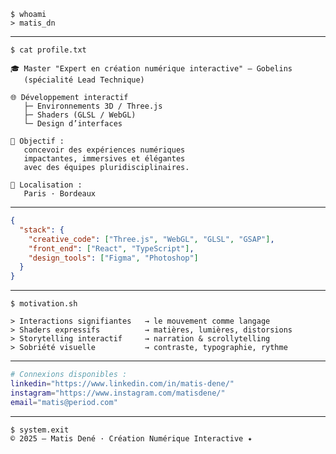 <!-- ============================== -->
<!--        M A T I S   D E NÉ      -->
<!-- ============================== -->

<div align="start">

```
$ whoami
> matis_dn
```

</div>

---

<div align="start">

```
$ cat profile.txt

🎓 Master "Expert en création numérique interactive" — Gobelins
   (spécialité Lead Technique)

🌐 Développement interactif
   ├─ Environnements 3D / Three.js
   ├─ Shaders (GLSL / WebGL)
   └─ Design d’interfaces

🚀 Objectif :
   concevoir des expériences numériques
   impactantes, immersives et élégantes
   avec des équipes pluridisciplinaires.

📍 Localisation :
   Paris · Bordeaux
```

</div>

---

<div align="start">

```json
{
  "stack": {
    "creative_code": ["Three.js", "WebGL", "GLSL", "GSAP"],
    "front_end": ["React", "TypeScript"],
    "design_tools": ["Figma", "Photoshop"]
  }
}
```

</div>

---

<div align="start">

```
$ motivation.sh

> Interactions signifiantes   → le mouvement comme langage
> Shaders expressifs          → matières, lumières, distorsions
> Storytelling interactif     → narration & scrollytelling
> Sobriété visuelle           → contraste, typographie, rythme
```

</div>

---

<div align="start">

```bash
# Connexions disponibles :
linkedin="https://www.linkedin.com/in/matis-dene/"
instagram="https://www.instagram.com/matisdene/"
email="matis@period.com"
```

</div>

---

<div align="start">

```
$ system.exit
© 2025 — Matis Dené · Création Numérique Interactive ✦
```

</div>
